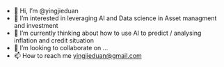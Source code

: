 - 👋 Hi, I’m @yingjieduan
- 👀 I’m interested in leveraging AI and Data science in Asset managment and investment
- 🌱 I’m currently thinking about how to use AI to predict / analysing inflation and credit situation
- 💞️ I’m looking to collaborate on ...
- 📫 How to reach me yingjieduan@gmail.com

<!---
yingjieduan/yingjieduan is a ✨ special ✨ repository because its `README.md` (this file) appears on your GitHub profile.
You can click the Preview link to take a look at your changes.
--->
